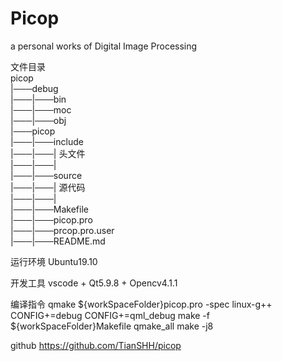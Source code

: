 # Picop

a personal works of Digital Image Processing

文件目录  
picop  
|───debug  
|───|───bin  
|───|───moc  
|───|───obj  
|───picop  
|───|───include  
|───|───| 头文件  
|───|───|  
|───|───source  
|───|───| 源代码  
|───|───|  
|───|───Makefile  
|───|───picop.pro  
|───|───prcop.pro.user  
|───|───README.md  

运行环境
Ubuntu19.10

开发工具
vscode + Qt5.9.8 + Opencv4.1.1

编译指令
qmake ${workSpaceFolder}picop.pro -spec linux-g++ CONFIG+=debug CONFIG+=qml_debug
make -f ${workSpaceFolder}Makefile qmake_all
make -j8

github
https://github.com/TianSHH/picop

